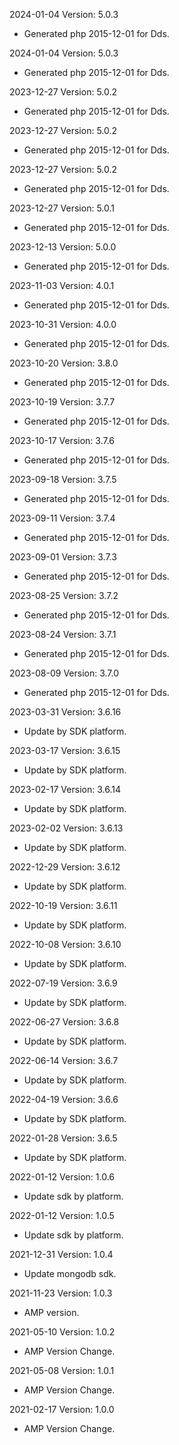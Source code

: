 2024-01-04 Version: 5.0.3
- Generated php 2015-12-01 for Dds.

2024-01-04 Version: 5.0.3
- Generated php 2015-12-01 for Dds.

2023-12-27 Version: 5.0.2
- Generated php 2015-12-01 for Dds.

2023-12-27 Version: 5.0.2
- Generated php 2015-12-01 for Dds.

2023-12-27 Version: 5.0.2
- Generated php 2015-12-01 for Dds.

2023-12-27 Version: 5.0.1
- Generated php 2015-12-01 for Dds.

2023-12-13 Version: 5.0.0
- Generated php 2015-12-01 for Dds.

2023-11-03 Version: 4.0.1
- Generated php 2015-12-01 for Dds.

2023-10-31 Version: 4.0.0
- Generated php 2015-12-01 for Dds.

2023-10-20 Version: 3.8.0
- Generated php 2015-12-01 for Dds.

2023-10-19 Version: 3.7.7
- Generated php 2015-12-01 for Dds.

2023-10-17 Version: 3.7.6
- Generated php 2015-12-01 for Dds.

2023-09-18 Version: 3.7.5
- Generated php 2015-12-01 for Dds.

2023-09-11 Version: 3.7.4
- Generated php 2015-12-01 for Dds.

2023-09-01 Version: 3.7.3
- Generated php 2015-12-01 for Dds.

2023-08-25 Version: 3.7.2
- Generated php 2015-12-01 for Dds.

2023-08-24 Version: 3.7.1
- Generated php 2015-12-01 for Dds.

2023-08-09 Version: 3.7.0
- Generated php 2015-12-01 for Dds.

2023-03-31 Version: 3.6.16
- Update by SDK platform.

2023-03-17 Version: 3.6.15
- Update by SDK platform.

2023-02-17 Version: 3.6.14
- Update by SDK platform.

2023-02-02 Version: 3.6.13
- Update by SDK platform.

2022-12-29 Version: 3.6.12
- Update by SDK platform.

2022-10-19 Version: 3.6.11
- Update by SDK platform.

2022-10-08 Version: 3.6.10
- Update by SDK platform.

2022-07-19 Version: 3.6.9
- Update by SDK platform.

2022-06-27 Version: 3.6.8
- Update by SDK platform.

2022-06-14 Version: 3.6.7
- Update by SDK platform.

2022-04-19 Version: 3.6.6
- Update by SDK platform.

2022-01-28 Version: 3.6.5
- Update by SDK platform.

2022-01-12 Version: 1.0.6
- Update sdk by platform.

2022-01-12 Version: 1.0.5
- Update sdk by platform.

2021-12-31 Version: 1.0.4
- Update mongodb sdk.

2021-11-23 Version: 1.0.3
- AMP version.

2021-05-10 Version: 1.0.2
- AMP Version Change.

2021-05-08 Version: 1.0.1
- AMP Version Change.

2021-02-17 Version: 1.0.0
- AMP Version Change.

